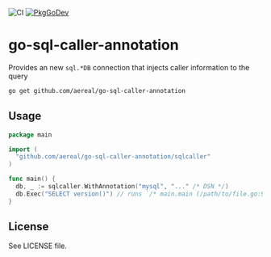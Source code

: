 ![CI](https://github.com/aereal/go-sql-caller-annotation/workflows/CI/badge.svg?branch=main)
[![PkgGoDev](https://pkg.go.dev/badge/aereal/go-sql-caller-annotation)](https://pkg.go.dev/github.com/aereal/go-sql-caller-annotation)

# go-sql-caller-annotation

Provides an new `sql.*DB` connection that injects caller information to the query

```sh
go get github.com/aereal/go-sql-caller-annotation
```

## Usage

```go
package main

import (
  "github.com/aereal/go-sql-caller-annotation/sqlcaller"
)

func main() {
  db, _ := sqlcaller.WithAnnotation("mysql", "..." /* DSN */)
  db.Exec("SELECT version()") // runs `/* main.main (/path/to/file.go:9) */ SELECT version()` query
}
```

## License

See LICENSE file.
